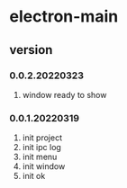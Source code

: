 # electron-main

## version
### 0.0.2.20220323
1. window ready to show

### 0.0.1.20220319
1. init project
2. init ipc log
3. init menu
4. init window
5. init ok
